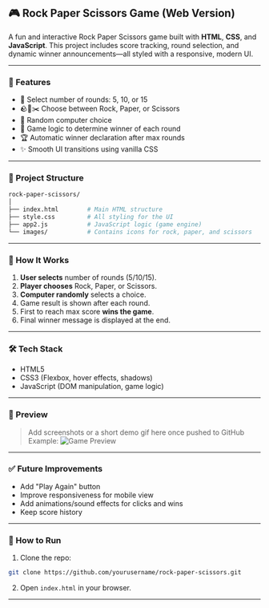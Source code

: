 ## 🎮 Rock Paper Scissors Game (Web Version)

A fun and interactive Rock Paper Scissors game built with **HTML**, **CSS**, and **JavaScript**. This project includes score tracking, round selection, and dynamic winner announcements—all styled with a responsive, modern UI.

---

### 🚀 Features

* 🎯 Select number of rounds: 5, 10, or 15
* 🪨🧻✂️ Choose between Rock, Paper, or Scissors
* 🤖 Random computer choice
* 🧠 Game logic to determine winner of each round
* 🏆 Automatic winner declaration after max rounds
* ✨ Smooth UI transitions using vanilla CSS

---

### 📁 Project Structure

```bash
rock-paper-scissors/
│
├── index.html        # Main HTML structure
├── style.css         # All styling for the UI
├── app2.js           # JavaScript logic (game engine)
└── images/           # Contains icons for rock, paper, and scissors
```

---

### 🧠 How It Works

1. **User selects** number of rounds (5/10/15).
2. **Player chooses** Rock, Paper, or Scissors.
3. **Computer randomly** selects a choice.
4. Game result is shown after each round.
5. First to reach max score **wins the game**.
6. Final winner message is displayed at the end.

---

### 🛠️ Tech Stack

* HTML5
* CSS3 (Flexbox, hover effects, shadows)
* JavaScript (DOM manipulation, game logic)

---

### 📸 Preview

> Add screenshots or a short demo gif here once pushed to GitHub
> Example:
> ![Game Preview](./screenshots/demo.png)

---

### ✅ Future Improvements

* Add "Play Again" button
* Improve responsiveness for mobile view
* Add animations/sound effects for clicks and wins
* Keep score history

---

### 📌 How to Run

1. Clone the repo:

```bash
git clone https://github.com/yourusername/rock-paper-scissors.git
```

2. Open `index.html` in your browser.

---

